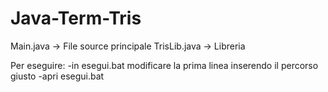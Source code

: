 # Java-Term-Tris
Main.java -> File source principale
TrisLib.java -> Libreria

Per eseguire:
-in esegui.bat modificare la prima linea inserendo il percorso giusto
-apri esegui.bat
